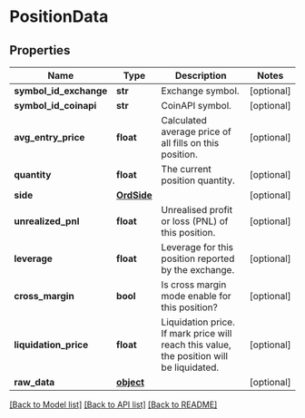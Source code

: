 # PositionData

## Properties
Name | Type | Description | Notes
------------ | ------------- | ------------- | -------------
**symbol_id_exchange** | **str** | Exchange symbol. | [optional] 
**symbol_id_coinapi** | **str** | CoinAPI symbol. | [optional] 
**avg_entry_price** | **float** | Calculated average price of all fills on this position. | [optional] 
**quantity** | **float** | The current position quantity. | [optional] 
**side** | [**OrdSide**](OrdSide.md) |  | [optional] 
**unrealized_pnl** | **float** | Unrealised profit or loss (PNL) of this position. | [optional] 
**leverage** | **float** | Leverage for this position reported by the exchange. | [optional] 
**cross_margin** | **bool** | Is cross margin mode enable for this position? | [optional] 
**liquidation_price** | **float** | Liquidation price. If mark price will reach this value, the position will be liquidated. | [optional] 
**raw_data** | [**object**](.md) |  | [optional] 

[[Back to Model list]](../README.md#documentation-for-models) [[Back to API list]](../README.md#documentation-for-api-endpoints) [[Back to README]](../README.md)


